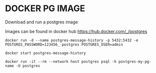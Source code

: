 # DOCKER PG IMAGE

Download and run a postgres image

Images can be found in docker hub https://hub.docker.com/_/postgres



```shell
docker run -d --name postgres-message-history -p 5432:5432 -e POSTGRES_PASSWORD=123456_ postgres POSTGRES_USER=admin
```

`docker start postgres-message-history`

`docker run -it --rm --network host postgres psql -h postgres-my-pg-name -U postgres`

